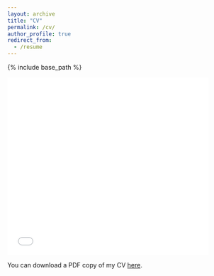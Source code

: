 ```yaml
---
layout: archive
title: "CV"
permalink: /cv/
author_profile: true
redirect_from:
  - /resume
---
```


{% include base_path %}

<iframe src="/files/pdf/TengdaGong-CV.pdf" width="90%" height="400" frameborder="no" border="0" marginwidth="0" marginheight="0"></iframe>

You can download a PDF copy of my CV [here](/files/pdf/TengdaGong-CV.pdf).
